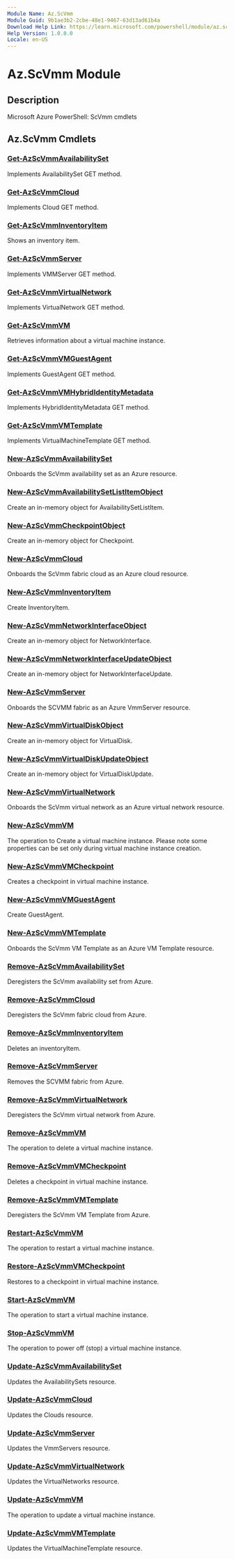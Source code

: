```yaml
---
Module Name: Az.ScVmm
Module Guid: 9b1ae3b2-2cbe-48e1-9467-63d13ad61b4a
Download Help Link: https://learn.microsoft.com/powershell/module/az.scvmm
Help Version: 1.0.0.0
Locale: en-US
---
```


# Az.ScVmm Module
## Description
Microsoft Azure PowerShell: ScVmm cmdlets

## Az.ScVmm Cmdlets
### [Get-AzScVmmAvailabilitySet](Get-AzScVmmAvailabilitySet.md)
Implements AvailabilitySet GET method.

### [Get-AzScVmmCloud](Get-AzScVmmCloud.md)
Implements Cloud GET method.

### [Get-AzScVmmInventoryItem](Get-AzScVmmInventoryItem.md)
Shows an inventory item.

### [Get-AzScVmmServer](Get-AzScVmmServer.md)
Implements VMMServer GET method.

### [Get-AzScVmmVirtualNetwork](Get-AzScVmmVirtualNetwork.md)
Implements VirtualNetwork GET method.

### [Get-AzScVmmVM](Get-AzScVmmVM.md)
Retrieves information about a virtual machine instance.

### [Get-AzScVmmVMGuestAgent](Get-AzScVmmVMGuestAgent.md)
Implements GuestAgent GET method.

### [Get-AzScVmmVMHybridIdentityMetadata](Get-AzScVmmVMHybridIdentityMetadata.md)
Implements HybridIdentityMetadata GET method.

### [Get-AzScVmmVMTemplate](Get-AzScVmmVMTemplate.md)
Implements VirtualMachineTemplate GET method.

### [New-AzScVmmAvailabilitySet](New-AzScVmmAvailabilitySet.md)
Onboards the ScVmm availability set as an Azure resource.

### [New-AzScVmmAvailabilitySetListItemObject](New-AzScVmmAvailabilitySetListItemObject.md)
Create an in-memory object for AvailabilitySetListItem.

### [New-AzScVmmCheckpointObject](New-AzScVmmCheckpointObject.md)
Create an in-memory object for Checkpoint.

### [New-AzScVmmCloud](New-AzScVmmCloud.md)
Onboards the ScVmm fabric cloud as an Azure cloud resource.

### [New-AzScVmmInventoryItem](New-AzScVmmInventoryItem.md)
Create InventoryItem.

### [New-AzScVmmNetworkInterfaceObject](New-AzScVmmNetworkInterfaceObject.md)
Create an in-memory object for NetworkInterface.

### [New-AzScVmmNetworkInterfaceUpdateObject](New-AzScVmmNetworkInterfaceUpdateObject.md)
Create an in-memory object for NetworkInterfaceUpdate.

### [New-AzScVmmServer](New-AzScVmmServer.md)
Onboards the SCVMM fabric as an Azure VmmServer resource.

### [New-AzScVmmVirtualDiskObject](New-AzScVmmVirtualDiskObject.md)
Create an in-memory object for VirtualDisk.

### [New-AzScVmmVirtualDiskUpdateObject](New-AzScVmmVirtualDiskUpdateObject.md)
Create an in-memory object for VirtualDiskUpdate.

### [New-AzScVmmVirtualNetwork](New-AzScVmmVirtualNetwork.md)
Onboards the ScVmm virtual network as an Azure virtual network resource.

### [New-AzScVmmVM](New-AzScVmmVM.md)
The operation to Create a virtual machine instance.
Please note some properties can be set only during virtual machine instance creation.

### [New-AzScVmmVMCheckpoint](New-AzScVmmVMCheckpoint.md)
Creates a checkpoint in virtual machine instance.

### [New-AzScVmmVMGuestAgent](New-AzScVmmVMGuestAgent.md)
Create GuestAgent.

### [New-AzScVmmVMTemplate](New-AzScVmmVMTemplate.md)
Onboards the ScVmm VM Template as an Azure VM Template resource.

### [Remove-AzScVmmAvailabilitySet](Remove-AzScVmmAvailabilitySet.md)
Deregisters the ScVmm availability set from Azure.

### [Remove-AzScVmmCloud](Remove-AzScVmmCloud.md)
Deregisters the ScVmm fabric cloud from Azure.

### [Remove-AzScVmmInventoryItem](Remove-AzScVmmInventoryItem.md)
Deletes an inventoryItem.

### [Remove-AzScVmmServer](Remove-AzScVmmServer.md)
Removes the SCVMM fabric from Azure.

### [Remove-AzScVmmVirtualNetwork](Remove-AzScVmmVirtualNetwork.md)
Deregisters the ScVmm virtual network from Azure.

### [Remove-AzScVmmVM](Remove-AzScVmmVM.md)
The operation to delete a virtual machine instance.

### [Remove-AzScVmmVMCheckpoint](Remove-AzScVmmVMCheckpoint.md)
Deletes a checkpoint in virtual machine instance.

### [Remove-AzScVmmVMTemplate](Remove-AzScVmmVMTemplate.md)
Deregisters the ScVmm VM Template from Azure.

### [Restart-AzScVmmVM](Restart-AzScVmmVM.md)
The operation to restart a virtual machine instance.

### [Restore-AzScVmmVMCheckpoint](Restore-AzScVmmVMCheckpoint.md)
Restores to a checkpoint in virtual machine instance.

### [Start-AzScVmmVM](Start-AzScVmmVM.md)
The operation to start a virtual machine instance.

### [Stop-AzScVmmVM](Stop-AzScVmmVM.md)
The operation to power off (stop) a virtual machine instance.

### [Update-AzScVmmAvailabilitySet](Update-AzScVmmAvailabilitySet.md)
Updates the AvailabilitySets resource.

### [Update-AzScVmmCloud](Update-AzScVmmCloud.md)
Updates the Clouds resource.

### [Update-AzScVmmServer](Update-AzScVmmServer.md)
Updates the VmmServers resource.

### [Update-AzScVmmVirtualNetwork](Update-AzScVmmVirtualNetwork.md)
Updates the VirtualNetworks resource.

### [Update-AzScVmmVM](Update-AzScVmmVM.md)
The operation to update a virtual machine instance.

### [Update-AzScVmmVMTemplate](Update-AzScVmmVMTemplate.md)
Updates the VirtualMachineTemplate resource.

